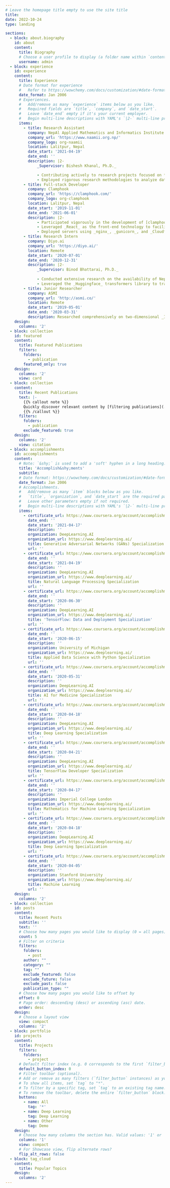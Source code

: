 ```yaml
---
# Leave the homepage title empty to use the site title
title:
date: 2022-10-24
type: landing

sections:
  - block: about.biography
    id: about
    content:
      title: Biography
      # Choose a user profile to display (a folder name within `content/authors/`)
      username: admin
  - block: experience
    id: experience
    content:
      title: Experience
      # Date format for experience
      #   Refer to https://wowchemy.com/docs/customization/#date-format
      date_format: Jan 2006
      # Experiences.
      #   Add/remove as many `experience` items below as you like.
      #   Required fields are `title`, `company`, and `date_start`.
      #   Leave `date_end` empty if it's your current employer.
      #   Begin multi-line descriptions with YAML's `|2-` multi-line prefix.
      items:
        - title: Research Assistant 
          company: NepAl Applied Mathematics and Informatics Institute for research (NAAMII)
          company_url: 'https://www.naamii.org.np/'
          company_logo: org-naamii
          location: Lalitpur, Nepal
          date_start: '2021-04-19'
          date_end: ''
          description: |2-
              _Supervisor: Bishesh Khanal, Ph.D._

              - Contributing actively to research projects focused on **Natural Language Processing (NLP)**, **Medical Imaging**, **Semi-supervised Learning**, and **Multi-modal Learning**.
              - Employed rigorous research methodologies to analyze data, draw meaningful conclusions, and contribute to advancing knowledge in these domains.
        - title: Full-stack Developer
          company: Clamphook
          company_url: 'https://clamphook.com/'
          company_logo: org-clamphook
          location: Lalitpur, Nepal
          date_start: '2019-11-01'
          date_end: '2021-06-01'
          description: |2-
              - Participated vigorously in the development of [clamphook.com](https://clamphook.com) by implementing the server-side functionality utilizing _MongoDB_ as the database and _Flask_ as the web framework.
              - Leveraged _React_ as the front-end technology to facilitate seamless communication between the front-end and back-end components of the website.
              - Deployed servers using _nginx_, _gunicorn_, and _Cloudflare_, effectively managing the infrastructure to handle concurrent traffic of up to 5,000 users. This involved ensuring a smooth and uninterrupted user experience even during peak traffic.
        - title: Research Intern
          company: Diyo.ai
          company_url: 'https://diyo.ai/'
          location: Remote
          date_start: '2020-07-01'
          date_end: '2020-12-31'
          description: |2-
              _Supervisor: Binod Bhattarai, Ph.D._
            
              - Conducted extensive research on the availability of Nepali language corpora, resulting in a substantial corpus measuring nearly 3 GB in size.
              - Leveraged the _Huggingface_ transformers library to train an _ALBERT_ language model specifically tailored for the Nepali language.
        - title: Junior Researcher
          company: ASMI
          company_url: 'http://asmi.co/'
          location: Remote
          date_start: '2019-05-01'
          date_end: '2020-03-31'
          description: Researched comprehensively on two-dimensional _In-Video Advertising_, focusing on enabling seamless advertisement integration within platform videos without disrupting the viewing experience. 
    design:
      columns: '2'
  - block: collection
    id: featured
    content:
      title: Featured Publications
      filters:
        folders:
          - publication
        featured_only: true
    design:
      columns: '2'
      view: card
  - block: collection
    content:
      title: Recent Publications
      text: |-
        {{% callout note %}}
        Quickly discover relevant content by [filtering publications](./publication/).
        {{% /callout %}}
      filters:
        folders:
          - publication
        exclude_featured: true
    design:
      columns: '2'
      view: citation
  - block: accomplishments
    id: accomplishments
    content:
      # Note: `&shy;` is used to add a 'soft' hyphen in a long heading.
      title: 'Accomplish&shy;ments'
      subtitle:
      # Date format: https://wowchemy.com/docs/customization/#date-format
      date_format: Jan 2006
      # Accomplishments.
      #   Add/remove as many `item` blocks below as you like.
      #   `title`, `organization`, and `date_start` are the required parameters.
      #   Leave other parameters empty if not required.
      #   Begin multi-line descriptions with YAML's `|2-` multi-line prefix.
      items:
        - certificate_url: https://www.coursera.org/account/accomplishments/specialization/certificate/PD5QMDKBSARG
          date_end: ''
          date_start: '2021-04-17'
          description: ''
          organization: DeepLearning.AI
          organization_url: https://www.deeplearning.ai/ 
          title: Generative Adversarial Networks (GANs) Specialization
          url: ''
        - certificate_url: https://www.coursera.org/account/accomplishments/specialization/certificate/6VRS94A69C3V
          date_end: ''
          date_start: '2021-04-19'
          description: ''
          organization: DeepLearning.AI
          organization_url: https://www.deeplearning.ai/ 
          title: Natural Language Processing Specialization
          url: ''
        - certificate_url: https://www.coursera.org/account/accomplishments/specialization/certificate/W7ECP2FEWQFJ
          date_end: ''
          date_start: '2020-06-30'
          description: ''
          organization: DeepLearning.AI
          organization_url: https://www.deeplearning.ai/ 
          title: 'TensorFlow: Data and Deployment Specialization'
          url: ''
        - certificate_url: https://www.coursera.org/account/accomplishments/specialization/certificate/REE4QRCKYDPC
          date_end: ''
          date_start: '2020-06-15'
          description: ''
          organization: University of Michigan
          organization_url: https://www.deeplearning.ai/ 
          title: Applied Data Science with Python Specialization 
          url: ''
        - certificate_url: https://www.coursera.org/account/accomplishments/specialization/certificate/F8S939M8ECVM
          date_end: ''
          date_start: '2020-05-31'
          description: ''
          organization: DeepLearning.AI
          organization_url: https://www.deeplearning.ai/ 
          title: AI for Medicine Specialization
          url: ''
        - certificate_url: https://www.coursera.org/account/accomplishments/specialization/certificate/B5BBPFKDCUES
          date_end: ''
          date_start: '2020-04-18'
          description: ''
          organization: DeepLearning.AI
          organization_url: https://www.deeplearning.ai/ 
          title: Deep Learning Specialization 
          url: ''
        - certificate_url: https://www.coursera.org/account/accomplishments/specialization/certificate/77DPRH7FKG5B
          date_end: ''
          date_start: '2020-04-21'
          description: ''
          organization: DeepLearning.AI
          organization_url: https://www.deeplearning.ai/ 
          title: TensorFlow Developer Specialization 
          url: ''
        - certificate_url: https://www.coursera.org/account/accomplishments/specialization/certificate/B5BBPFKDCUES
          date_end: ''
          date_start: '2020-04-17'
          description: ''
          organization: Imperial College London
          organization_url: https://www.deeplearning.ai/ 
          title: Mathematics for Machine Learning Specialization 
          url: ''
        - certificate_url: https://www.coursera.org/account/accomplishments/specialization/certificate/B5BBPFKDCUES
          date_end: ''
          date_start: '2020-04-18'
          description: ''
          organization: DeepLearning.AI
          organization_url: https://www.deeplearning.ai/ 
          title: Deep Learning Specialization 
          url: ''
        - certificate_url: https://www.coursera.org/account/accomplishments/certificate/7TYPAB5W7SAP
          date_end: ''
          date_start: '2020-04-05'
          description: ''
          organization: Stanford University
          organization_url: https://www.deeplearning.ai/ 
          title: Machine Learning 
          url: ''
    design:
      columns: '2'
  - block: collection
    id: posts
    content:
      title: Recent Posts
      subtitle: ''
      text: ''
      # Choose how many pages you would like to display (0 = all pages)
      count: 5
      # Filter on criteria
      filters:
        folders:
          - post
        author: ""
        category: ""
        tag: ""
        exclude_featured: false
        exclude_future: false
        exclude_past: false
        publication_type: ""
      # Choose how many pages you would like to offset by
      offset: 0
      # Page order: descending (desc) or ascending (asc) date.
      order: desc
    design:
      # Choose a layout view
      view: compact
      columns: '2'
  - block: portfolio
    id: projects
    content:
      title: Projects
      filters:
        folders:
          - project
      # Default filter index (e.g. 0 corresponds to the first `filter_button` instance below).
      default_button_index: 0
      # Filter toolbar (optional).
      # Add or remove as many filters (`filter_button` instances) as you like.
      # To show all items, set `tag` to "*".
      # To filter by a specific tag, set `tag` to an existing tag name.
      # To remove the toolbar, delete the entire `filter_button` block.
      buttons:
        - name: All
          tag: '*'
        - name: Deep Learning
          tag: Deep Learning
        - name: Other
          tag: Demo
    design:
      # Choose how many columns the section has. Valid values: '1' or '2'.
      columns: '1'
      view: compact
      # For Showcase view, flip alternate rows?
      flip_alt_rows: false
  - block: tag_cloud
    content:
      title: Popular Topics
    design:
      columns: '2'
---
```


